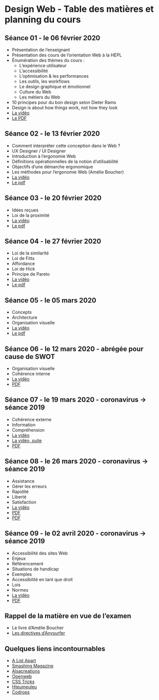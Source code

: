 # Design Web - Table des matières et planning du cours

## Séance 01 - le 06 février 2020

- Présentation de l’enseignant
- Présentation des cours de l’orientation Web à la HEPL
- Énumération des thèmes du cours :
	- L’expérience utilisateur
	- L’accessibilité
	- L’optimisation & les performances
	- Les outils, les workflows
	- Le design graphique et émotionnel
	- Culture du Web
	- Les métiers du Web
- 10 principes pour du bon design selon Dieter Rams
- Design is about how things work, not how they look
- [La vidéo](https://youtu.be/kaousklcBXM)
- [Le PDF](https://speakerdeck.com/dominiquevilain/design-web-theorie-2020-cours-01)

## Séance 02 - le 13 février 2020

- Comment interpréter cette conception dans le Web ?
- UX Designer / UI Designer
- Introduction à l’ergonomie Web
- Définitions opérationnelles de la notion d’utilisabilité
- Objectifs d’une démarche ergonomique
- Les méthodes pour l’ergonomie Web (Amélie Boucher)
- [La vidéo](https://youtu.be/jMCRuK2a9bg)
- [Le pdf](https://speakerdeck.com/dominiquevilain/design-web-theorie-2020-cours-02)

## Séance 03 - le 20 février 2020

- Idées reçues
- Loi de la proximité
- [La vidéo](https://youtu.be/xcH2uCzp6xM)
- [Le pdf](https://speakerdeck.com/dominiquevilain/design-web-theorie-2020-cours-03)

## Séance 04 - le 27 février 2020

- Loi de la similarité
- Loi de Fitts
- Affordance
- Loi de Hick
- Principe de Pareto
- [La vidéo](https://youtu.be/XTwSl52_VY8)
- [Le pdf](https://speakerdeck.com/dominiquevilain/design-web-theorie-2020-cours-04) 

## Séance 05 - le 05 mars 2020

- Concepts
- Architecture
- Organisation visuelle
- [La vidéo](https://www.youtube.com/watch?v=TqeXxcjQqD4)
- [Le pdf](https://speakerdeck.com/dominiquevilain/design-web-theorie-2020-cours-05)

## Séance 06 - le 12 mars 2020 - abrégée pour cause de SWOT

- Organisation visuelle
- Cohérence interne
- [La vidéo](https://www.youtube.com/watch?v=QTQpllPiWJ0)
- [PDF](https://www.slideshare.net/secret/xjsZE6NWDaiftj)

## Séance 07 - le 19 mars 2020 - coronavirus -> séance 2019

- Cohérence externe
- Information
- Compréhension
- [La vidéo](https://youtu.be/XdX2gLtHe4w?t=4699)
- [La vidéo, suite](https://www.youtube.com/watch?v=zZGIxNXt-Rc)
- [PDF](https://www.slideshare.net/secret/3WUogag3YPcWuE)

## Séance 08 - le 26 mars 2020 - coronavirus -> séance 2019

- Assistance
- Gérer les erreurs
- Rapidité
- Liberté
- Satisfaction
- [La vidéo](https://www.youtube.com/watch?v=XtVA-iCXLpY)
- [PDF](https://www.slideshare.net/secret/1V65aZr9zu6PK6)
- [PDF](https://speakerdeck.com/dominiquevilain/design-web-theorie-2018-cours-09-1)

## Séance 09 - le 02 avril 2020 - coronavirus -> séance 2019

- Accessibilité des sites Web
- Enjeux
- Référencement
- Situations de handicap
- Exemples
- Accessibilité en tant que droit
- Lois
- Normes
- [La vidéo](https://www.youtube.com/watch?v=7yAcZH_hG2U)
- [PDF](https://speakerdeck.com/dominiquevilain/design-web-theorie-2019-cours-09)

## Rappel de la matière en vue de l’examen
- Le livre d’Amélie Boucher
- [Les directives d’Anysurfer](http://www.anysurfer.be/fr/en-pratique/directives)

## Quelques liens incontournables
- [A List Apart](http://www.alistapart.com)
- [Smashing Magazine](http://www.smashingmagazine.com)
- [Alsacreations](http://www.alsacreations.com)
- [Openweb](http://openweb.eu.org)
- [CSS Tricks](http://www.css-tricks.com)
- [Hteumeuleu](http://www.hteumeuleu.fr)
- [Codrops](http://tympanus.net/codrops/)
